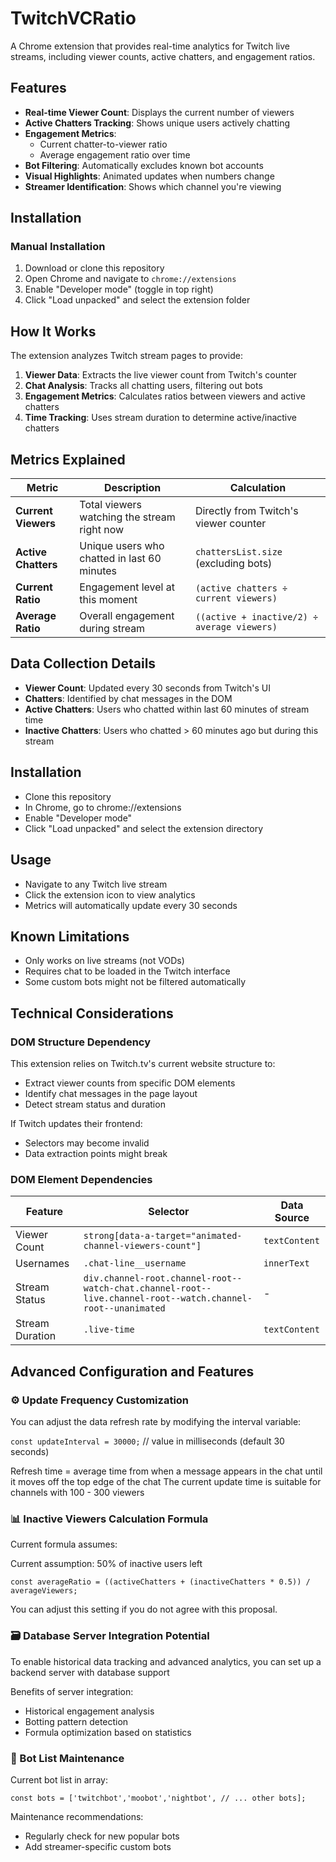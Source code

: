 # TwitchVCRatio
A Chrome extension that provides real-time analytics for Twitch live streams, including viewer counts, active chatters, and engagement ratios.

## Features

- **Real-time Viewer Count**: Displays the current number of viewers
- **Active Chatters Tracking**: Shows unique users actively chatting
- **Engagement Metrics**:
  - Current chatter-to-viewer ratio
  - Average engagement ratio over time
- **Bot Filtering**: Automatically excludes known bot accounts
- **Visual Highlights**: Animated updates when numbers change
- **Streamer Identification**: Shows which channel you're viewing

## Installation

### Manual Installation
1. Download or clone this repository
2. Open Chrome and navigate to `chrome://extensions`
3. Enable "Developer mode" (toggle in top right)
4. Click "Load unpacked" and select the extension folder

## How It Works

The extension analyzes Twitch stream pages to provide:

1. **Viewer Data**: Extracts the live viewer count from Twitch's counter
2. **Chat Analysis**: Tracks all chatting users, filtering out bots
3. **Engagement Metrics**: Calculates ratios between viewers and active chatters
4. **Time Tracking**: Uses stream duration to determine active/inactive chatters

## Metrics Explained

| Metric | Description | Calculation |
|--------|-------------|-------------|
| **Current Viewers** | Total viewers watching the stream right now | Directly from Twitch's viewer counter |
| **Active Chatters** | Unique users who chatted in last 60 minutes | `chattersList.size` (excluding bots) |
| **Current Ratio** | Engagement level at this moment | `(active chatters ÷ current viewers)` |
| **Average Ratio** | Overall engagement during stream | `((active + inactive/2) ÷ average viewers)` |

## Data Collection Details

- **Viewer Count**: Updated every 30 seconds from Twitch's UI
- **Chatters**: Identified by chat messages in the DOM
- **Active Chatters**: Users who chatted within last 60 minutes of stream time
- **Inactive Chatters**: Users who chatted > 60 minutes ago but during this stream

## Installation

- Clone this repository
- In Chrome, go to chrome://extensions
- Enable "Developer mode"
- Click "Load unpacked" and select the extension directory

## Usage

- Navigate to any Twitch live stream
- Click the extension icon to view analytics
- Metrics will automatically update every 30 seconds

## Known Limitations

- Only works on live streams (not VODs)
- Requires chat to be loaded in the Twitch interface
- Some custom bots might not be filtered automatically

## Technical Considerations

### DOM Structure Dependency

This extension relies on Twitch.tv's current website structure to:
- Extract viewer counts from specific DOM elements
- Identify chat messages in the page layout
- Detect stream status and duration

If Twitch updates their frontend:
   - Selectors may become invalid
   - Data extraction points might break
   
### DOM Element Dependencies

| Feature            | Selector                                      | Data Source          |
|--------------------|-------------------------------------------------------|----------------------|
| Viewer Count       | `strong[data-a-target="animated-channel-viewers-count"]` | `textContent`        |
| Usernames         | `.chat-line__username`                                | `innerText`          |
| Stream Status     | `div.channel-root.channel-root--watch-chat.channel-root--live.channel-root--watch.channel-root--unanimated` |         -          |
| Stream Duration   | `.live-time`                                          | `textContent`        |

## Advanced Configuration and Features

### ⚙️ Update Frequency Customization

You can adjust the data refresh rate by modifying the interval variable:

`const updateInterval = 30000;` // value in milliseconds (default 30 seconds)

Refresh time = average time from when a message appears in the chat until it moves off the top edge of the chat
The current update time is suitable for channels with 100 - 300 viewers
  

### 📊 Inactive Viewers Calculation Formula

Current formula assumes:

Current assumption: 50% of inactive users left

`const averageRatio = ((activeChatters + (inactiveChatters * 0.5)) / averageViewers;`

You can adjust this setting if you do not agree with this proposal.


### 🗃️ Database Server Integration Potential

To enable historical data tracking and advanced analytics, you can set up a backend server with database support
	
Benefits of server integration:

- Historical engagement analysis
- Botting pattern detection
- Formula optimization based on statistics

### 🤖 Bot List Maintenance
Current bot list in array:

`const bots = ['twitchbot','moobot','nightbot', // ... other bots];`

Maintenance recommendations:

- Regularly check for new popular bots
- Add streamer-specific custom bots
